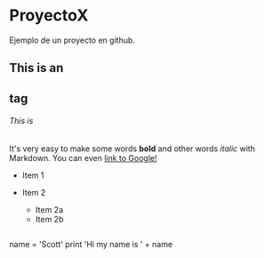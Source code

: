 # ProyectoX
Ejemplo de un proyecto en github.
## This is an <h2> tag
###### This is
  

It's very easy to make some words **bold** and other words *italic* with Markdown. You can even [link to Google!](http://google.com)

* Item 1
* Item 2
  * Item 2a
  * Item 2b

  
  ```python
name = 'Scott'
print 'Hi my name is ' + name
```

